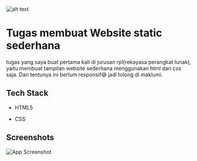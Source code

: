 ![alt text](https://github.com/Albretus2/Website-Sederhana/blob/main/img/Screen%20Shot%202024-04-03%20at%2014.36.19.png?raw=true)

# Tugas membuat Website static sederhana

tugas yang saya buat pertama kali di jurusan rpl(rekayasa perangkat lunak), yaitu membuat tampilan website sederhana menggunakan html dan css saja. Dan tentunya ini berlum responsif😅 jadi tolong di maklumi.




## Tech Stack

- HTML5

- CSS


## Screenshots

![App Screenshot](https://github.com/Albretus2/Website-Sederhana/blob/main/img/Screen%20Shot%202024-04-03%20at%2014.36.19.png)


